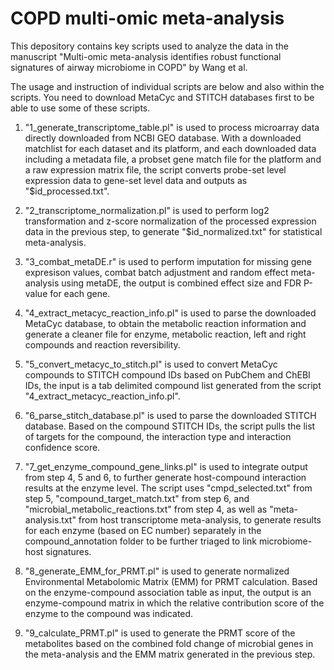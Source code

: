 # COPD multi-omic meta-analysis

This depository contains key scripts used to analyze the data in the manuscript "Multi-omic meta-analysis identifies robust functional signatures of airway microbiome in COPD" by Wang et al.

The usage and instruction of individual scripts are below and also within the scripts. You need to download MetaCyc and STITCH databases first to be able to use some of these scripts.

1. "1_generate_transcriptome_table.pl" is used to process microarray data directly downloaded from NCBI GEO database. With a downloaded matchlist for each dataset and its platform, and each downloaded data including a metadata file, a probset gene match file for the platform and a raw expression matrix file, the script converts probe-set level expression data to gene-set level data and outputs as "$id_processed.txt".

2. "2_transcriptome_normalization.pl" is used to perform log2 transformation and z-score normalization of the processed expression data in the previous step, to generate "$id_normalized.txt" for statistical meta-analysis.

3. "3_combat_metaDE.r" is used to perform imputation for missing gene expresison values, combat batch adjustment and random effect meta-analysis using metaDE, the output is combined effect size and FDR P-value for each gene.

4. "4_extract_metacyc_reaction_info.pl" is used to parse the downloaded MetaCyc database, to obtain the metabolic reaction information and generate a cleaner file for enzyme, metabolic reaction, left and right compounds and reaction reversibility.

5. "5_convert_metacyc_to_stitch.pl" is used to convert MetaCyc compounds to STITCH compound IDs based on PubChem and ChEBI IDs, the input is a tab delimited compound list generated from the script "4_extract_metacyc_reaction_info.pl".

6. "6_parse_stitch_database.pl" is used to parse the downloaded STITCH database. Based on the compound STITCH IDs, the script pulls the list of targets for the compound, the interaction type and interaction confidence score.

7. "7_get_enzyme_compound_gene_links.pl" is used to integrate output from step 4, 5 and 6, to further generate host-compound interaction results at the enzyme level. The script uses "cmpd_selected.txt" from step 5, "compound_target_match.txt" from step 6, and "microbial_metabolic_reactions.txt" from step 4, as well as "meta-analysis.txt" from host transcriptome meta-analysis, to generate results for each enzyme (based on EC number) separately in the compound_annotation folder to be further triaged to link microbiome-host signatures.

8. "8_generate_EMM_for_PRMT.pl" is used to generate normalized Environmental Metabolomic Matrix (EMM) for PRMT calculation. Based on the enzyme-compound association table as input, the output is an enzyme-compound matrix in which the relative contribution score of the enzyme to the compound was indicated.

9. "9_calculate_PRMT.pl" is used to generate the PRMT score of the metabolites based on the combined fold change of microbial genes in the meta-analysis and the EMM matrix generated in the previous step.


